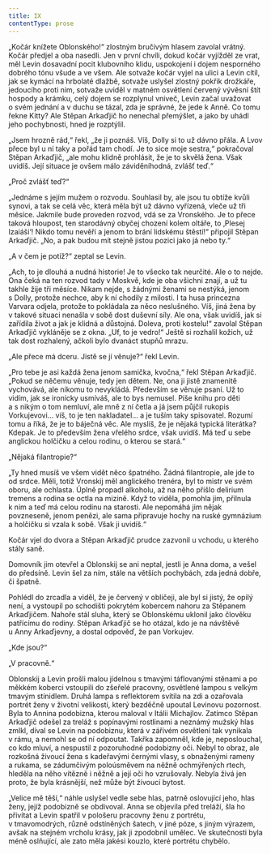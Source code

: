 ```yaml
---
title: IX
contentType: prose
---
```


„Kočár knížete Oblonského!“ zlostným bručivým hlasem zavolal vrátný. Kočár předjel a oba nasedli. Jen v první chvíli, dokud kočár vyjížděl ze vrat, měl Levin dosavadní pocit klubovního klidu, uspokojení i dojem nesporného dobrého tónu všude a ve všem. Ale sotvaže kočár vyjel na ulici a Levin cítil, jak se kymácí na hrbolaté dlažbě, sotvaže uslyšel zlostný pokřik drožkáře, jedoucího proti nim, sotvaže uviděl v matném osvětlení červený vývěsní štít hospody a krámku, celý dojem se rozplynul vniveč, Levin začal uvažovat o svém jednání a v duchu se tázal, zda je správné, že jede k Anně. Co tomu řekne Kitty? Ale Stěpan Arkaďjič ho nenechal přemýšlet, a jako by uhádl jeho pochybnosti, hned je rozptýlil.

„Jsem hrozně rád,“ řekl, „že ji poznáš. Víš, Dolly si to už dávno přála. A Lvov přece byl u ní taky a pořád tam chodí. Je to sice moje sestra,“ pokračoval Stěpan Arkaďjič, „ale mohu klidně prohlásit, že je to skvělá žena. Však uvidíš. Její situace je ovšem málo záviděníhodná, zvlášť teď.“

„Proč zvlášť teď?“

„Jednáme s jejím mužem o rozvodu. Souhlasil by, ale jsou tu obtíže kvůli synovi, a tak se celá věc, která měla být už dávno vyřízená, vleče už tři měsíce. Jakmile bude proveden rozvod, vdá se za Vronského. Je to přece taková hloupost, ten starodávný obyčej chození kolem oltáře, to ‚Plesej Izaiáši‘! Nikdo tomu nevěří a jenom to brání lidskému štěstí!“ připojil Stěpan Arkaďjič. „No, a pak budou mít stejně jistou pozici jako já nebo ty.“

„A v čem je potíž?“ zeptal se Levin.

„Ach, to je dlouhá a nudná historie! Je to všecko tak neurčité. Ale o to nejde. Ona čeká na ten rozvod tady v Moskvě, kde je oba všichni znají, a už tu takhle žije tři měsíce. Nikam nejde, s žádnými ženami se nestýká, jenom s Dolly, protože nechce, aby k ní chodily z milosti. I ta husa princezna Varvara odjela, protože to pokládala za něco neslušného. Víš, jiná žena by v takové situaci nenašla v sobě dost duševní síly. Ale ona, však uvidíš, jak si zařídila život a jak je klidná a důstojná. Doleva, proti kostelu!“ zavolal Stěpan Arkaďjič vykláněje se z okna. „Uf, to je vedro!“ Ještě si rozhalil kožich, už tak dost rozhalený, ačkoli bylo dvanáct stupňů mrazu.

„Ale přece má dceru. Jistě se jí věnuje?“ řekl Levin.

„Pro tebe je asi každá žena jenom samička, kvočna,“ řekl Stěpan Arkaďjič. „Pokud se něčemu věnuje, tedy jen dětem. Ne, ona ji jistě znamenitě vychovává, ale nikomu to nevykládá. Především se věnuje psaní. Už to vidím, jak se ironicky usmíváš, ale to bys nemusel. Píše knihu pro děti a s nikým o tom nemluví, ale mně z ní četla a já jsem půjčil rukopis Vorkujevovi… víš, to je ten nakladatel… a je tuším taky spisovatel. Rozumí tomu a říká, že je to báječná věc. Ale myslíš, že je nějaká typická literátka? Kdepak. Je to především žena vřelého srdce, však uvidíš. Má teď u sebe anglickou holčičku a celou rodinu, o kterou se stará.“

„Nějaká filantropie?“

„Ty hned musíš ve všem vidět něco špatného. Žádná filantropie, ale jde to od srdce. Měli, totiž Vronskij měl anglického trenéra, byl to mistr ve svém oboru, ale ochlasta. Úplně propadl alkoholu, až na něho přišlo delirium tremens a rodina se octla na mizině. Když to viděla, pomohla jim, přilnula k nim a teď má celou rodinu na starosti. Ale nepomáhá jim nějak povzneseně, jenom penězi, ale sama připravuje hochy na ruské gymnázium a holčičku si vzala k sobě. Však ji uvidíš.“

Kočár vjel do dvora a Stěpan Arkaďjič prudce zazvonil u vchodu, u kterého stály saně.

Domovník jim otevřel a Oblonskij se ani neptal, jestli je Anna doma, a vešel do předsíně. Levin šel za ním, stále na větších pochybách, zda jedná dobře, či špatně.

Pohlédl do zrcadla a viděl, že je červený v obličeji, ale byl si jistý, že opilý není, a vystoupil po schodišti pokrytém kobercem nahoru za Stěpanem Arkaďjičem. Nahoře stál sluha, který se Oblonskému uklonil jako člověku patřícímu do rodiny. Stěpan Arkaďjič se ho otázal, kdo je na návštěvě u Anny Arkaďjevny, a dostal odpověď, že pan Vorkujev.

„Kde jsou?“

„V pracovně.“

Oblonskij a Levin prošli malou jídelnou s tmavými táflovanými stěnami a po měkkém koberci vstoupili do zšeřelé pracovny, osvětlené lampou s velkým tmavým stínidlem. Druhá lampa s reflektorem svítila na zdi a ozařovala portrét ženy v životní velikosti, který bezděčně upoutal Levinovu pozornost. Byla to Annina podobizna, kterou maloval v Itálii Michajlov. Zatímco Stěpan Arkaďjič odešel za treláž s popínavými rostlinami a neznámý mužský hlas zmlkl, díval se Levin na podobiznu, která v zářivém osvětlení tak vynikala v rámu, a nemohl se od ní odpoutat. Takřka zapomněl, kde je, neposlouchal, co kdo mluví, a nespustil z pozoruhodné podobizny oči. Nebyl to obraz, ale rozkošná živoucí žena s kadeřavými černými vlasy, s obnaženými rameny a rukama, se zádumčivým poloúsměvem na něžně ochmýřených rtech, hleděla na něho vítězně i něžně a její oči ho vzrušovaly. Nebyla živá jen proto, že byla krásnější, než může být živoucí bytost.

„Velice mě těší,“ náhle uslyšel vedle sebe hlas, patrně oslovující jeho, hlas ženy, jejíž podobizně se obdivoval. Anna se objevila před treláží, šla ho přivítat a Levin spatřil v pološeru pracovny ženu z portrétu, v tmavomodrých, různě odstíněných šatech, v jiné póze, s jiným výrazem, avšak na stejném vrcholu krásy, jak ji zpodobnil umělec. Ve skutečnosti byla méně oslňující, ale zato měla jakési kouzlo, které portrétu chybělo.
